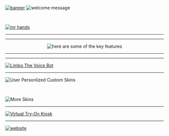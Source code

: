 [![banner](https://github.com/arpy8/Hastakriti/assets/74809468/68c0e920-ef52-4e09-8220-5a2075edb85d)](https://youtu.be/506v0rJ-UJY)
![welcome message](https://github.com/arpy8/Hastakriti/assets/74809468/7cd5779c-943d-472e-af3f-65d68beb9b46)

<br>

[![mr hands](https://github.com/arpy8/Hastakriti/assets/74809468/a934a6f4-8da8-49e8-80a8-dbc0cb94c3f6)](https://youtu.be/J1CK0fdVMpE)

<hr>
<hr>

<center><img src="https://github.com/arpy8/Hastakriti/assets/74809468/05c01376-491e-4eb6-a798-3512251f2c3f" alt="here are some of the key features"></center>

<hr>
<hr>

[![Limbo The Voice Bot](https://github.com/arpy8/Hastakriti/assets/74809468/9f4e2863-34e7-4d1d-b4b3-44982156aa68)](https://youtu.be/4pgBAKzHl-4)

<hr>

![User Personlized Custom Skins](https://github.com/arpy8/Hastakriti/assets/74809468/03ae0055-59b4-403b-acda-facbb3b0a80a)

<br>

![More Skins](https://github.com/arpy8/Hastakriti/assets/74809468/ddd248a6-b2dd-45e5-826c-2e2b086ec284)

<hr>

[![Virtual Try-On Kiosk](https://github.com/arpy8/Hastakriti/assets/74809468/d39d61f5-fabd-4e98-aa3a-a5bfa372eed2)](https://youtube.com/shorts/NkBH4w60zgU)

<hr>

[![website](https://github.com/arpy8/Hastakriti/assets/74809468/9a45cc86-319a-4bf1-9a08-301adf08a1ab)](https://hastakriti.vercel.app/)

